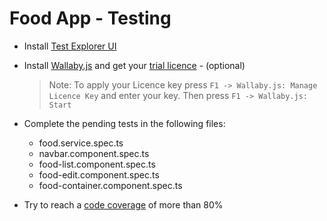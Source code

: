 # Food App - Testing

- Install [Test Explorer UI](https://marketplace.visualstudio.com/items?itemName=hbenl.vscode-test-explorer)
- Install [Wallaby.js](https://marketplace.visualstudio.com/items?itemName=WallabyJs.wallaby-vscode) and get your [trial licence](https://wallabyjs.com/download/) - (optional) 

    > Note: To apply your Licence key press `F1 -> Wallaby.js: Manage Licence Key` and enter your key. Then press `F1 -> Wallaby.js: Start`

- Complete the pending tests in the following files:

    - food.service.spec.ts
    - navbar.component.spec.ts
    - food-list.component.spec.ts
    - food-edit.component.spec.ts
    - food-container.component.spec.ts

- Try to reach a [code coverage](https://angular.io/guide/testing-code-coverage) of more than 80%